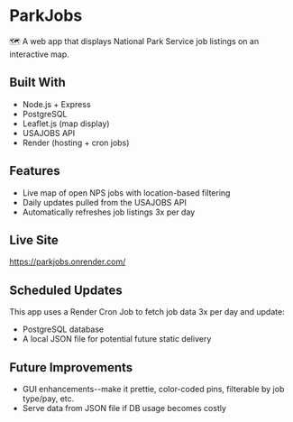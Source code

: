 # ParkJobs

🗺️ A web app that displays National Park Service job listings on an interactive map.

## Built With

- Node.js + Express
- PostgreSQL
- Leaflet.js (map display)
- USAJOBS API
- Render (hosting + cron jobs)

## Features

- Live map of open NPS jobs with location-based filtering
- Daily updates pulled from the USAJOBS API
- Automatically refreshes job listings 3x per day

## Live Site

https://parkjobs.onrender.com/

## Scheduled Updates

This app uses a Render Cron Job to fetch job data 3x per day and update:
- PostgreSQL database
- A local JSON file for potential future static delivery

## Future Improvements

- GUI enhancements--make it prettie, color-coded pins, filterable by job type/pay, etc.
- Serve data from JSON file if DB usage becomes costly
